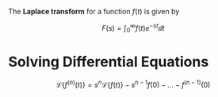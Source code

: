 The **Laplace transform** for a function $f(t)$ is given by

$$
F(s) = \int_0^\infty f(t) e^{-st} \dd{t}
$$

# Solving Differential Equations

$$
\mathcal{L}\left\{f^{(n)}(t)\right\} = s^n \mathcal{L}\{f(t)\} - s^{n-1}f(0) - \dots - f^{(n-1)}(0)
$$